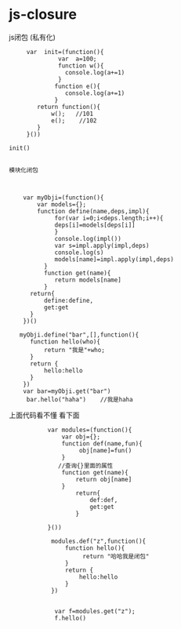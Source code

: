 # js-closure
js闭包 (私有化)
   
   
         var  init=(function(){
         	      var  a=100;
         	      function w(){
         	      	console.log(a+=1)
         	      }
                 function e(){
                 	console.log(a+=1)
                 }
           	return function(){
          		w();   //101
          		e();    //102
         	} 	
         }())
    
    init()


    模块化闭包
    
        
  
        var myObji=(function(){
            var models={};
            function define(name,deps,impl){
                 for(var i=0;i<deps.length;i++){
                 deps[i]=models[deps[i]]
                 }
                 console.log(impl())
                 var s=impl.apply(impl,deps)
                 console.log(s)
                 models[name]=impl.apply(impl,deps)
              }
              function get(name){
                 return models[name]
              } 
          return{
              define:define,
              get:get
          }
        })()

       myObji.define("bar",[],function(){
          function hello(who){
              return "我是"+who; 
          }
          return {
              hello:hello
          }
        })
        var bar=myObji.get("bar")
         bar.hello("haha")    //我是haha




   上面代码看不懂 看下面
   
   
               var modules=(function(){
                   var obj={};
                   function def(name,fun){
                        obj[name]=fun()
                   }
                  //查询{}里面的属性
                   function get(name){
                       return obj[name]
                   }
                       return{
                           def:def,
                           get:get 
                       }

               }())

                modules.def("z",function(){
                    function hello(){
                         return "哈哈我是闭包"
                    }
                    return {
                        hello:hello
                    }
                })


                 var f=modules.get("z");
                 f.hello()



